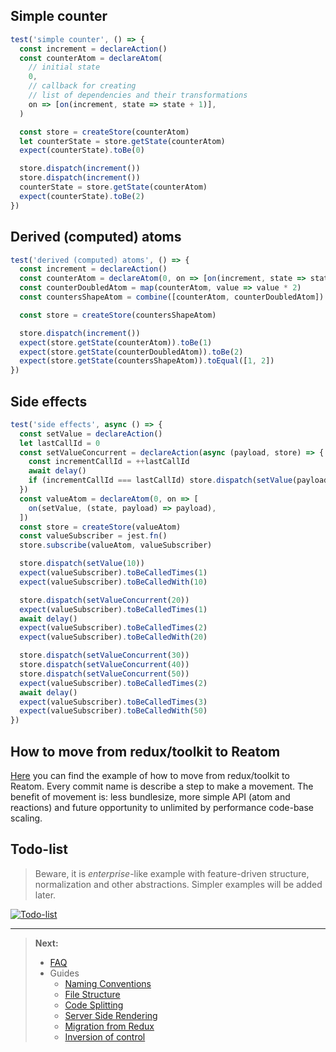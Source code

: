 ## Simple counter

```js
test('simple counter', () => {
  const increment = declareAction()
  const counterAtom = declareAtom(
    // initial state
    0,
    // callback for creating
    // list of dependencies and their transformations
    on => [on(increment, state => state + 1)],
  )

  const store = createStore(counterAtom)
  let counterState = store.getState(counterAtom)
  expect(counterState).toBe(0)

  store.dispatch(increment())
  store.dispatch(increment())
  counterState = store.getState(counterAtom)
  expect(counterState).toBe(2)
})
```

## Derived (computed) atoms

```js
test('derived (computed) atoms', () => {
  const increment = declareAction()
  const counterAtom = declareAtom(0, on => [on(increment, state => state + 1)])
  const counterDoubledAtom = map(counterAtom, value => value * 2)
  const countersShapeAtom = combine([counterAtom, counterDoubledAtom])

  const store = createStore(countersShapeAtom)

  store.dispatch(increment())
  expect(store.getState(counterAtom)).toBe(1)
  expect(store.getState(counterDoubledAtom)).toBe(2)
  expect(store.getState(countersShapeAtom)).toEqual([1, 2])
})
```

## Side effects

```js
test('side effects', async () => {
  const setValue = declareAction()
  let lastCallId = 0
  const setValueConcurrent = declareAction(async (payload, store) => {
    const incrementCallId = ++lastCallId
    await delay()
    if (incrementCallId === lastCallId) store.dispatch(setValue(payload))
  })
  const valueAtom = declareAtom(0, on => [
    on(setValue, (state, payload) => payload),
  ])
  const store = createStore(valueAtom)
  const valueSubscriber = jest.fn()
  store.subscribe(valueAtom, valueSubscriber)

  store.dispatch(setValue(10))
  expect(valueSubscriber).toBeCalledTimes(1)
  expect(valueSubscriber).toBeCalledWith(10)

  store.dispatch(setValueConcurrent(20))
  expect(valueSubscriber).toBeCalledTimes(1)
  await delay()
  expect(valueSubscriber).toBeCalledTimes(2)
  expect(valueSubscriber).toBeCalledWith(20)

  store.dispatch(setValueConcurrent(30))
  store.dispatch(setValueConcurrent(40))
  store.dispatch(setValueConcurrent(50))
  expect(valueSubscriber).toBeCalledTimes(2)
  await delay()
  expect(valueSubscriber).toBeCalledTimes(3)
  expect(valueSubscriber).toBeCalledWith(50)
})
```

## How to move from redux/toolkit to Reatom

[Here](https://github.com/artalar/rtk-github-issues-example/pull/1/commits) you can find the example of how to move from redux/toolkit to Reatom. Every commit name is describe a step to make a movement. The benefit of movement is: less bundlesize, more simple API (atom and reactions) and future opportunity to unlimited by performance code-base scaling.

## Todo-list

> Beware, it is _enterprise_-like example with feature-driven structure, normalization and other abstractions. Simpler examples will be added later.

[![Todo-list](https://codesandbox.io/static/img/play-codesandbox.svg)](https://codesandbox.io/s/reatom-todo-app-timetravel-zz0tj)

---

> **Next:**
>
> - <a href="https://reatom.js.org/#/faq">FAQ</a>
> - Guides
>   - <a href="https://reatom.js.org/#/guides/naming-conventions.md">Naming Conventions</a>
>   - <a href="https://reatom.js.org/#/guides/file-structure.md">File Structure</a>
>   - <a href="https://reatom.js.org/#/guides/code-splitting.md">Code Splitting</a>
>   - <a href="https://reatom.js.org/#/guides/server-side-rendering.md">Server Side Rendering</a>
>   - <a href="https://reatom.js.org/#/guides/migration-from-redux.md">Migration from Redux</a>
>   - <a href="https://reatom.js.org/#/guides/IoC.md">Inversion of control</a>
